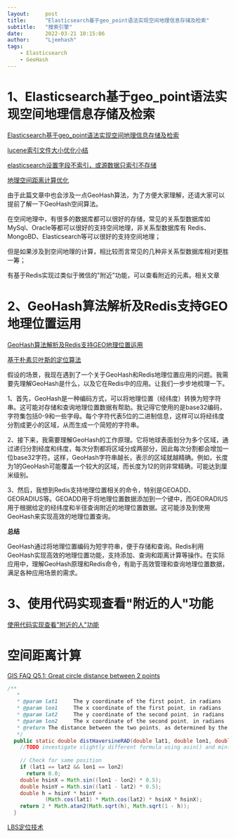 ```yaml
---
layout:     post
title:      "Elasticsearch基于geo_point语法实现空间地理信息存储及检索"
subtitle:   "搜索引擎"
date:       2022-03-21 10:15:06
author:     "Ljeehash"
tags:
    - Elasticsearch
    - GeoHash
---
```


# 1、Elasticsearch基于geo_point语法实现空间地理信息存储及检索

[Elasticsearch基于geo_point语法实现空间地理信息存储及检索](https://zhuanlan.zhihu.com/p/378770937?utm_id=0)

[lucene索引文件大小优化小结](https://www.cnblogs.com/LBSer/p/4068864.html)

[elasticsearch设置字段不索引，或源数据只索引不存储](https://blog.csdn.net/nddjava/article/details/114880045)

[地理空间距离计算优化](https://tech.meituan.com/2014/09/05/lucene-distance.html)

由于此篇文章中也会涉及一点GeoHash算法，为了方便大家理解，还请大家可以提前了解一下GeoHash空间算法。



在空间地理中，有很多的数据库都可以很好的存储，常见的关系型数据库如 MySql、Oracle等都可以很好的支持空间地理，非关系型数据库有 Redis、MongoBD、Elasticsearch等可以很好的支持空间地理；


但是如果涉及到空间地理的计算，相比较而言常见的几种非关系型数据库相对更胜一筹；



有基于Redis实现过类似于微信的"附近"功能，可以查看附近的元素。相关文章

# 2、GeoHash算法解析及Redis支持GEO地理位置运用

[GeoHash算法解析及Redis支持GEO地理位置运用](https://zhuanlan.zhihu.com/p/38639394)


[基于朴素贝叶斯的定位算法](https://www.cnblogs.com/LBSer/p/4020370.html)

假设的场景，我现在遇到了一个关于GeoHash和Redis地理位置应用的问题。我需要先理解GeoHash是什么，以及它在Redis中的应用。让我们一步步地梳理一下。

1、首先，GeoHash是一种编码方式，可以将地理位置（经纬度）转换为短字符串。这可能对存储和查询地理位置数据有帮助。我记得它使用的是base32编码，字符集包括0-9和一些字母。每个字符代表5位的二进制信息，这样可以将经纬度分割成更小的区域，从而生成一个简短的字符串。

2、接下来，我需要理解GeoHash的工作原理。它将地球表面划分为多个区域，通过递归分割经度和纬度，每次分割都将区域分成两部分，因此每次分割都会增加一位base32字符。这样，GeoHash字符串越长，表示的区域就越精确。例如，长度为1的GeoHash可能覆盖一个较大的区域，而长度为12的则非常精确，可能达到厘米级别。

3、然后，我想到Redis支持地理位置相关的命令，特别是GEOADD、GEORADIUS等。GEOADD用于将地理位置数据添加到一个键中，而GEORADIUS用于根据给定的经纬度和半径查询附近的地理位置数据。这可能涉及到使用GeoHash来实现高效的地理位置查询。

**总结**

GeoHash通过将地理位置编码为短字符串，便于存储和查询。Redis利用GeoHash实现高效的地理位置功能，支持添加、查询和距离计算等操作。在实际应用中，理解GeoHash原理和Redis命令，有助于高效管理和查询地理位置数据，满足各种应用场景的需求。

# 3、使用代码实现查看"附近的人"功能

[使用代码实现查看"附近的人"功能](https://zhuanlan.zhihu.com/p/95967044)



# 空间距离计算

[GIS FAQ Q5.1: Great circle distance between 2 points](http://www.movable-type.co.uk/scripts/gis-faq-5.1.html)

```java
/**
   *
   * @param lat1     The y coordinate of the first point, in radians
   * @param lon1     The x coordinate of the first point, in radians
   * @param lat2     The y coordinate of the second point, in radians
   * @param lon2     The x coordinate of the second point, in radians
   * @return The distance between the two points, as determined by the Haversine formula, in radians.
   */
  public static double distHaversineRAD(double lat1, double lon1, double lat2, double lon2) {
    //TODO investigate slightly different formula using asin() and min() http://www.movable-type.co.uk/scripts/gis-faq-5.1.html
 
    // Check for same position
    if (lat1 == lat2 && lon1 == lon2)
      return 0.0;
    double hsinX = Math.sin((lon1 - lon2) * 0.5);
    double hsinY = Math.sin((lat1 - lat2) * 0.5);
    double h = hsinY * hsinY +
            (Math.cos(lat1) * Math.cos(lat2) * hsinX * hsinX);
    return 2 * Math.atan2(Math.sqrt(h), Math.sqrt(1 - h));
  }
```

[LBS定位技术](https://www.cnblogs.com/LBSer/p/3295642.html)
